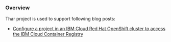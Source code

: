 ### Overview

Thar project is used to support following blog posts:

- [Configure a project in an IBM Cloud Red Hat OpenShift cluster to access the IBM Cloud Container Registry](https://suedbroecker.net/2021/11/07/configure-a-project-in-an-ibm-cloud-red-hat-openshift-cluster-to-access-the-ibm-cloud-container-registry/)